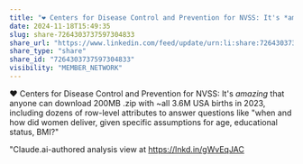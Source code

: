 ```yaml
---
title: "❤️ Centers for Disease Control and Prevention for NVSS: It's *amazing* that…"
date: 2024-11-18T15:49:35
slug: share-7264303737597304833
share_url: "https://www.linkedin.com/feed/update/urn:li:share:7264303737597304833"
share_type: "share"
share_id: "7264303737597304833"
visibility: "MEMBER_NETWORK"
---
```


❤️ Centers for Disease Control and Prevention for NVSS: It's *amazing* that anyone can download 200MB .zip with ~all 3.6M USA births in 2023, including dozens of row-level attributes to answer questions like "when and how did women deliver, given specific assumptions for age, educational status, BMI?" 

"Claude.ai-authored analysis view at https://lnkd.in/gWvEqJAC

